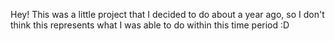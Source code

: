 Hey! This was a little project that I decided to do about a year ago, so I don't think this represents what I was able to do within this time period :D
